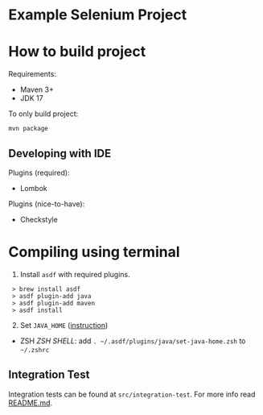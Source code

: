 # Example Selenium Project 

# How to build project

Requirements:
- Maven 3+
- JDK 17

To only build project:

    mvn package
  
## Developing with IDE

Plugins (required):
* Lombok

Plugins (nice-to-have):
* Checkstyle

# Compiling using terminal

1. Install `asdf` with required plugins.
 ```
  > brew install asdf
  > asdf plugin-add java
  > asdf plugin-add maven
  > asdf install
 ```
2. Set `JAVA_HOME` ([instruction](https://github.com/halcyon/asdf-java#java_home))
  - ZSH *ZSH SHELL*:
    add `. ~/.asdf/plugins/java/set-java-home.zsh` to `~/.zshrc`

## Integration Test
Integration tests can be found at `src/integration-test`. For more info read [README.md](https://github.com/hubzaj/selenium/tree/main/src/integration-test).

